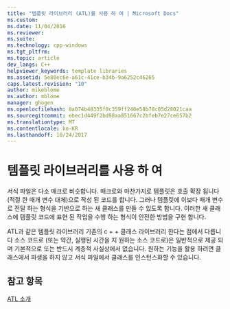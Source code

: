 ```yaml
---
title: "템플릿 라이브러리 (ATL)를 사용 하 여 | Microsoft Docs"
ms.custom: 
ms.date: 11/04/2016
ms.reviewer: 
ms.suite: 
ms.technology: cpp-windows
ms.tgt_pltfrm: 
ms.topic: article
dev_langs: C++
helpviewer_keywords: template libraries
ms.assetid: 5e80ec6e-a61c-41ce-b34b-9a6252c46265
caps.latest.revision: "10"
author: mikeblome
ms.author: mblome
manager: ghogen
ms.openlocfilehash: 8a074b48335f0c359ff240e58b78c85d28021caa
ms.sourcegitcommit: ebec1d449f2bd98aa851667c2bfeb7e27ce657b2
ms.translationtype: MT
ms.contentlocale: ko-KR
ms.lasthandoff: 10/24/2017
---
```

# <a name="using-a-template-library"></a>템플릿 라이브러리를 사용 하 여
서식 파일은 다소 매크로 비슷합니다. 매크로와 마찬가지로 템플릿은 호출 확장 됩니다 (적절 한 매개 변수 대체)으로 작성 된 코드를 합니다. 그러나 템플릿에 이보다 매개 변수로 전달 하는 형식을 기반으로 하는 새 클래스를 만들 수 있도록 합니다. 이러한 새 클래스에 템플릿 코드에 표현 된 작업을 수행 하는 형식이 안전한 방법을 구현 합니다.  
  
 ATL과 같은 템플릿 라이브러리 기존의 c + + 클래스 라이브러리 한다는 점에서 다릅니다 소스 코드로 (또는 약간, 실행된 시간을 지 원하는 소스 코드로)은 일반적으로 제공 되며 기본적으로 또는 반드시 계층적 사실상에서 없습니다. 원하는 기능을 활용 하려면 클래스에서 파생을 하지 않고 서식 파일에서 클래스를 인스턴스화할 수 있습니다.  
  
## <a name="see-also"></a>참고 항목  
 [ATL 소개](../atl/introduction-to-atl.md)

